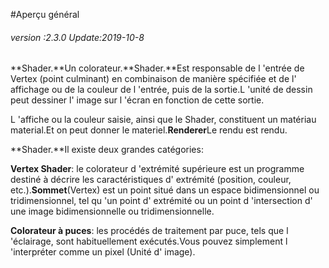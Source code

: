 #Aperçu général

######  *version :2.3.0   Update:2019-10-8*

​**Shader.**Un colorateur.**Shader.**Est responsable de l 'entrée de Vertex (point culminant) en combinaison de manière spécifiée et de l' affichage ou de la couleur de l 'entrée, puis de la sortie.L 'unité de dessin peut dessiner l' image sur l 'écran en fonction de cette sortie.

L 'affiche ou la couleur saisie, ainsi que le Shader, constituent un matériau material.Et on peut donner le materiel.**Renderer**Le rendu est rendu.

​**Shader.**Il existe deux grandes catégories:

​**Vertex Shader**: le colorateur d 'extrémité supérieure est un programme destiné à décrire les caractéristiques d' extrémité (position, couleur, etc.).**Sommet**(Vertex) est un point situé dans un espace bidimensionnel ou tridimensionnel, tel qu 'un point d' extrémité ou un point d 'intersection d' une image bidimensionnelle ou tridimensionnelle.

​**Colorateur à puces**: les procédés de traitement par puce, tels que l 'éclairage, sont habituellement exécutés.Vous pouvez simplement l 'interpréter comme un pixel (Unité d' image).
